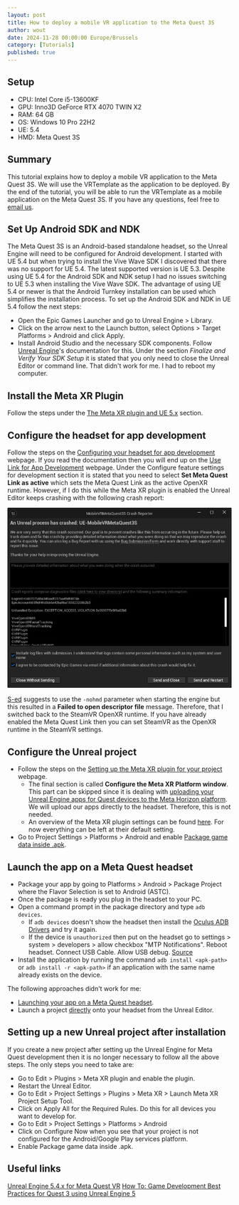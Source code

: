 ```yaml
---
layout: post
title: How to deploy a mobile VR application to the Meta Quest 3S
author: wout
date: 2024-11-28 00:00:00 Europe/Brussels
category: [Tutorials]
published: true
---
```


## Setup
* CPU: Intel Core i5-13600KF
* GPU: Inno3D GeForce RTX 4070 TWIN X2
* RAM: 64 GB
* OS:  Windows 10 Pro 22H2
* UE:  5.4
* HMD: Meta Quest 3S

## Summary
This tutorial explains how to deploy a mobile VR application to the Meta Quest 3S. We will use the VRTemplate as the application to be deployed. By the end of the tutorial, you will be able to run the VRTemplate as a mobile application on the Meta Quest 3S. If you have any questions, feel free to [email us](mailto:tutorials@lbvrgames.com).

## Set Up Android SDK and NDK
The Meta Quest 3S is an Android-based standalone headset, so the Unreal Engine will need to be configured for Android development. I started with UE 5.4 but when trying to install the Vive Wave SDK I discovered that there was no support for UE 5.4. The latest supported version is UE 5.3. Despite using UE 5.4 for the Android SDK and NDK setup I had no issues switching to UE 5.3 when installing the Vive Wave SDK. The advantage of using UE 5.4 or newer is that the Android Turnkey installation can be used which simplifies the installation process. To set up the Android SDK and NDK in UE 5.4 follow the next steps:

* Open the Epic Games Launcher and go to Unreal Engine > Library.
* Click on the arrow next to the Launch button, select Options > Target Platforms > Android and click Apply.
* Install Android Studio and the necessary SDK components. Follow [Unreal Engine](https://dev.epicgames.com/documentation/en-us/unreal-engine/set-up-android-sdk-ndk-and-android-studio-using-turnkey-for-unreal-engine?application_version=5.4)'s documentation for this. Under the section *Finalize and Verify Your SDK Setup* it is stated that you only need to close the Unreal Editor or command line. That didn't work for me. I had to reboot my computer.

## Install the Meta XR Plugin
Follow the steps under the [The Meta XR plugin and UE 5.x](https://developers.meta.com/horizon/documentation/unreal/unreal-quick-start-install-metaxr-plugin/#the-meta-xr-plugin-and-ue-5x) section.

## Configure the headset for app development
Follow the steps on the [Configuring your headset for app development](https://developers.meta.com/horizon/documentation/unreal/unreal-quick-start-config-headset) webpage. If you read the documentation then you will end up on the [Use Link for App Development](https://developers.meta.com/horizon/documentation/unreal/unreal-link) webpage. Under the Configure feature settings for development section it is stated that you need to select **Set Meta Quest Link as active** which sets the Meta Quest Link as the active OpenXR runtime. However, if I do this while the Meta XR plugin is enabled the Unreal Editor keeps crashing with the following crash report:

<div align="center">
    <img src="/assets/images/2024-11-28/Crashes/MobileVRMetaQuest3SCrashReporter.png" alt="MobileVRMetaQuest3S Crash Reporter window." title="MobileVRMetaQuest3S Crash Reporter">
</div>

[S-ed](https://forums.unrealengine.com/t/error-when-launching-engine/1181504/11) suggests to use the `-nohmd` parameter when starting the engine but this resulted in a **Failed to open descriptor file** message. Therefore, that I switched back to the SteamVR OpenXR runtime. If you have already enabled the Meta Quest Link then you can set SteamVR as the OpenXR runtime in the SteamVR settings.

## Configure the Unreal project
* Follow the steps on the [Setting up the Meta XR plugin for your project](https://developers.meta.com/horizon/documentation/unreal/unreal-setting-up-metaxr-plugin) webpage.
    - The final section is called **Configure the Meta XR Platform window**. This part can be skipped since it is dealing with [uploading your Unreal Engine apps for Quest devices to the Meta Horizon platform](https://developers.meta.com/horizon/documentation/unreal/unreal-plugin-settings#general-meta-xr-settings). We will upload our apps directly to the headset. Therefore, this is not needed.
    - An overview of the Meta XR plugin settings can be found [here](https://developers.meta.com/horizon/documentation/unreal/unreal-plugin-settings). For now everything can be left at their default setting.
* Go to Project Settings > Platforms > Android and enable [Package game data inside .apk](https://dev.epicgames.com/community/learning/tutorials/y4vB/unreal-engine-5-4-x-for-meta-quest-vr).

## Launch the app on a Meta Quest headset
* Package your app by going to Platforms > Android > Package Project where the Flavor Selection is set to Android (ASTC). 
* Once the package is ready you plug in the headset to your PC.
* Open a command prompt in the package directory and type `adb devices`.
    - If `adb devices` doesn't show the headset then install the [Oculus ADB Drivers](https://developers.meta.com/horizon/downloads/package/oculus-adb-drivers/) and try it again.
    - If the device is `unauthorized` then put on the headset go to settings > system > developers > allow checkbox "MTP Notifications". Reboot headset. Connect USB Cable. Allow USB debug. [Source](https://www.reddit.com/r/sidequest/comments/jbt4ug/comment/lt4x6c4/?utm_source=share&utm_medium=web3x&utm_name=web3xcss&utm_term=1&utm_content=share_button)
* Install the application by running the command `adb install <apk-path>` or `adb install -r <apk-path>` if an application with the same name already exists on the device.

The following approaches didn't work for me:
* [Launching your app on a Meta Quest headset](https://developers.meta.com/horizon/documentation/unreal/unreal-packaging-and-preparing-your-new-project#launching-your-app-on-a-meta-quest-headset).
* Launch a project [directly](https://developers.meta.com/horizon/documentation/unreal/unreal-ide-guide-android#launching-a-project-directly-onto-your-headset) onto your headset from the Unreal Editor.

## Setting up a new Unreal project after installation
If you create a new project after setting up the Unreal Engine for Meta Quest development then it is no longer necessary to follow all the above steps. The only steps you need to take are:
* Go to Edit > Plugins > Meta XR plugin and enable the plugin.
* Restart the Unreal Editor.
* Go to Edit > Project Settings > Plugins > Meta XR > Launch Meta XR Project Setup Tool.
* Click on Apply All for the Required Rules. Do this for all devices you want to develop for.
* Go to Edit > Project Settings > Platforms > Android
* Click on Configure Now when you see that your project is not configured for the Android/Google Play services platform.
* Enable Package game data inside .apk.

## Useful links
[Unreal Engine 5.4.x for Meta Quest VR](https://dev.epicgames.com/community/learning/tutorials/y4vB/unreal-engine-5-4-x-for-meta-quest-vr)
[How To: Game Development Best Practices for Quest 3 using Unreal Engine 5](https://forums.unrealengine.com/t/how-to-game-development-best-practices-for-quest-3-using-unreal-engine-5/2056737)